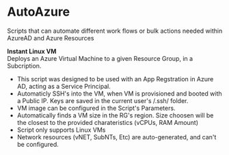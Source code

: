 # AutoAzure
Scripts that can automate different work flows or bulk actions needed within AzureAD and Azure Resources

<b>Instant Linux VM</b>
  <br>
  Deploys an Azure Virtual Machine to a given Resource Group, in a Subcription.
  <br>
  <ul>
    <li>This script was designed to be used with an App Regstration in Azure AD, acting as a Service Principal.</li>
    <li>Automaticly SSH's into the VM, when VM is provisioned and booted with a Public IP. Keys are saved in the current user's /.ssh/ folder.</li>
    <li>VM image can be configured in the Script's Parameters.</li>
    <li>Automatically finds a VM size in the RG's region. Size choosen will be the closest to the provided charateristics (vCPUs, RAM Amount)</li>
    <li>Script only supports Linux VMs</li>
    <li>Network resources (vNET, SubNTs, Etc) are auto-generated, and can't be configured.</li>
  </ul>

